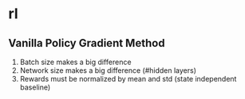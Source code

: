 # rl

## Vanilla Policy Gradient Method

1. Batch size makes a big difference
2. Network size makes a big difference (#hidden layers)
2. Rewards must be normalized by mean and std (state independent baseline)